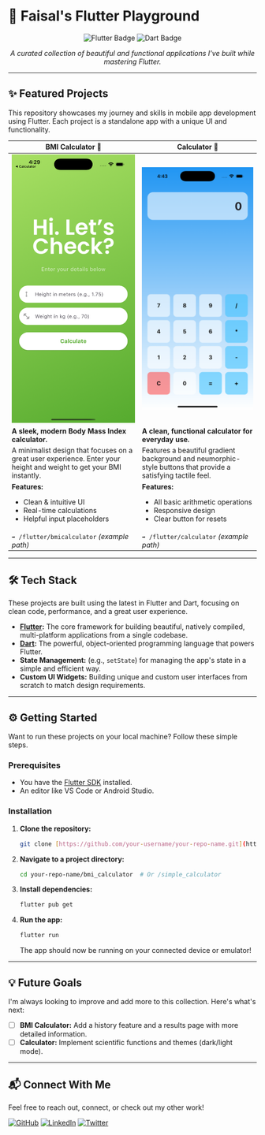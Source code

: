 # 🚀 Faisal's Flutter Playground

<p align="center">
  <img src="https://img.shields.io/badge/Flutter-02569B?style=for-the-badge&logo=flutter&logoColor=white" alt="Flutter Badge">
  <img src="https://img.shields.io/badge/Dart-0175C2?style=for-the-badge&logo=dart&logoColor=white" alt="Dart Badge">
</p>

<p align="center">
  <i>A curated collection of beautiful and functional applications I've built while mastering Flutter.</i>
</p>

---

## ✨ Featured Projects

This repository showcases my journey and skills in mobile app development using Flutter. Each project is a standalone app with a unique UI and functionality.

| BMI Calculator 💚                                                                                                         | Calculator 💙                                                                                                                |
| ------------------------------------------------------------------------------------------------------------------------- | ---------------------------------------------------------------------------------------------------------------------------- |
| <img src="assets/bmi.png" alt="BMI Calculator Mockup" width="300">                                                        | <img src="assets/calculator.png" alt="Simple Calculator Mockup" width="300">                                                 |
| **A sleek, modern Body Mass Index calculator.**                                                                           | **A clean, functional calculator for everyday use.**                                                                         |
| A minimalist design that focuses on a great user experience. Enter your height and weight to get your BMI instantly.      | Features a beautiful gradient background and neumorphic-style buttons that provide a satisfying tactile feel.                |
| **Features:**<br><ul><li>Clean & intuitive UI</li><li>Real-time calculations</li><li>Helpful input placeholders</li></ul> | **Features:**<br><ul><li>All basic arithmetic operations</li><li>Responsive design</li><li>Clear button for resets</li></ul> |
| `➡️ /flutter/bmicalculator` _(example path)_                                                                              | `➡️ /flutter/calculator` _(example path)_                                                                                    |

---

## 🛠️ Tech Stack

These projects are built using the latest in Flutter and Dart, focusing on clean code, performance, and a great user experience.

- **[Flutter](https://flutter.dev/):** The core framework for building beautiful, natively compiled, multi-platform applications from a single codebase.
- **[Dart](https://dart.dev/):** The powerful, object-oriented programming language that powers Flutter.
- **State Management:** (e.g., `setState`) for managing the app's state in a simple and efficient way.
- **Custom UI Widgets:** Building unique and custom user interfaces from scratch to match design requirements.

---

## ⚙️ Getting Started

Want to run these projects on your local machine? Follow these simple steps.

### Prerequisites

- You have the [Flutter SDK](https://flutter.dev/docs/get-started/install) installed.
- An editor like VS Code or Android Studio.

### Installation

1.  **Clone the repository:**
    ```sh
    git clone [https://github.com/your-username/your-repo-name.git](https://github.com/your-username/your-repo-name.git)
    ```
2.  **Navigate to a project directory:**
    ```sh
    cd your-repo-name/bmi_calculator  # Or /simple_calculator
    ```
3.  **Install dependencies:**
    ```sh
    flutter pub get
    ```
4.  **Run the app:**
    ```sh
    flutter run
    ```
    The app should now be running on your connected device or emulator!

---

## 💡 Future Goals

I'm always looking to improve and add more to this collection. Here's what's next:

- [ ] **BMI Calculator:** Add a history feature and a results page with more detailed information.
- [ ] **Calculator:** Implement scientific functions and themes (dark/light mode).

---

## 📬 Connect With Me

Feel free to reach out, connect, or check out my other work!

<p align="left">
  <a href="https://github.com/heyahammad" target="_blank"><img src="https://img.shields.io/badge/GitHub-100000?style=for-the-badge&logo=github&logoColor=white" alt="GitHub"></a>
  <a href="https://linkedin.com/in/heyahammad" target="_blank"><img src="https://img.shields.io/badge/LinkedIn-0077B5?style=for-the-badge&logo=linkedin&logoColor=white" alt="LinkedIn"></a>
  <a href="https://twitter.com/heyahammad" target="_blank"><img src="https://img.shields.io/badge/Twitter-1DA1F2?style=for-the-badge&logo=twitter&logoColor=white" alt="Twitter"></a>
</p>
